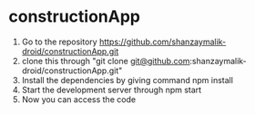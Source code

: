 # constructionApp
1. Go to the repository  https://github.com/shanzaymalik-droid/constructionApp.git
2. clone this through "git clone git@github.com:shanzaymalik-droid/constructionApp.git"
3. Install the dependencies by giving command npm install
4. Start the development server through npm start
5. Now you can access the code
